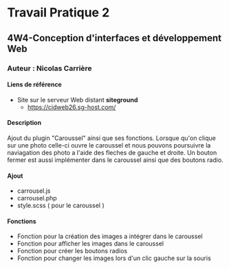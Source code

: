 # Travail Pratique 2 
 ## 4W4-Conception d'interfaces et développement Web
 ### Auteur : Nicolas Carrière

 #### Liens de référence
 - Site sur le serveur Web distant **siteground**
     - https://cidweb26.sg-host.com/
   
#### Description 

Ajout du plugin "Caroussel" ainsi que ses fonctions. Lorsque qu'on clique sur une photo celle-ci ouvre le caroussel et nous pouvons poursuivre la naviagation des photo a l'aide des fleches de gauche et droite. Un bouton fermer est aussi implémenter dans le caroussel ainsi que des boutons radio. 

#### Ajout 

- carrousel.js
- carrousel.php
- style.scss ( pour le caroussel )

#### Fonctions

- Fonction pour la création des images a intégrer dans le caroussel
- Fonction pour afficher les images dans le caroussel
- Fonction pour créer les boutons radios
- Fonction pour changer les images lors d'un clic gauche sur la souris

